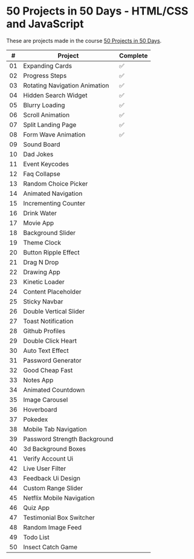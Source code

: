 # 50 Projects in 50 Days - HTML/CSS and JavaScript

These are projects made in the course [50 Projects in 50 Days](https://50projects50days.com).

|  #  | Project                               | Complete            |
| :-: | ------------------------------------- | ------------------- |
| 01  | Expanding Cards                       | ✅                  |
| 02  | Progress Steps                        | ✅                  |
| 03  | Rotating Navigation Animation         | ✅                  |
| 04  | Hidden Search Widget                  | ✅                  |
| 05  | Blurry Loading                        | ✅                  |
| 06  | Scroll Animation                      | ✅                  |
| 07  | Split Landing Page                    | ✅                  |
| 08  | Form Wave Animation                   | ✅                  |
| 09  | Sound Board                           |                     |
| 10  | Dad Jokes                             |                     |
| 11  | Event Keycodes                        |                     |
| 12  | Faq Collapse                          |                     |
| 13  | Random Choice Picker                  |                     |
| 14  | Animated Navigation                   |                     |
| 15  | Incrementing Counter                  |                     |
| 16  | Drink Water                           |                     |
| 17  | Movie App                             |                     |
| 18  | Background Slider                     |                     |
| 19  | Theme Clock                           |                     |
| 20  | Button Ripple Effect                  |                     |
| 21  | Drag N Drop                           |                     |
| 22  | Drawing App                           |                     |
| 23  | Kinetic Loader                        |                     |
| 24  | Content Placeholder                   |                     |
| 25  | Sticky Navbar                         |                     |
| 26  | Double Vertical Slider                |                     |
| 27  | Toast Notification                    |                     |
| 28  | Github Profiles                       |                     |
| 29  | Double Click Heart                    |                     |
| 30  | Auto Text Effect                      |                     |
| 31  | Password Generator                    |                     |
| 32  | Good Cheap Fast                       |                     |
| 33  | Notes App                             |                     |
| 34  | Animated Countdown                    |                     |
| 35  | Image Carousel                        |                     |
| 36  | Hoverboard                            |                     |
| 37  | Pokedex                               |                     |
| 38  | Mobile Tab Navigation                 |                     |
| 39  | Password Strength Background          |                     |
| 40  | 3d Background Boxes                   |                     |
| 41  | Verify Account Ui                     |                     |
| 42  | Live User Filter                      |                     |
| 43  | Feedback Ui Design                    |                     |
| 44  | Custom Range Slider                   |                     |
| 45  | Netflix Mobile Navigation             |                     |
| 46  | Quiz App                              |                     |
| 47  | Testimonial Box Switcher              |                     |
| 48  | Random Image Feed                     |                     |
| 49  | Todo List                             |                     |
| 50  | Insect Catch Game                     |                     |